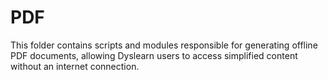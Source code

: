 # PDF

This folder contains scripts and modules responsible for generating offline PDF documents, allowing Dyslearn users to access simplified content without an internet connection.

